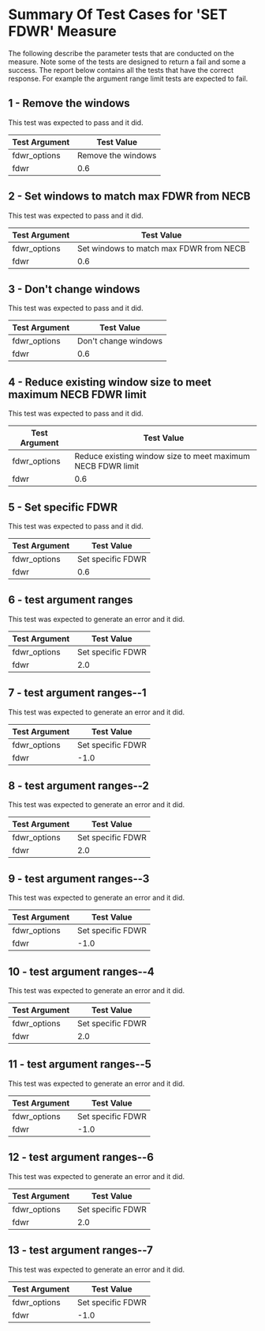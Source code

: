 # Summary Of Test Cases for 'SET FDWR' Measure
 
The following describe the parameter tests that are conducted on the measure. Note some of the 
tests are designed to return a fail and some a success. The report below contains all the tests that 
have the correct response. For example the argument range limit tests are expected to fail. 
 
## 1 - Remove the windows
 
This test was expected to pass and it did.
 
| Test Argument | Test Value |
| ------------- | ---------- |
| fdwr_options |Remove the windows |
| fdwr |0.6 |
 
## 2 - Set windows to match max FDWR from NECB
 
This test was expected to pass and it did.
 
| Test Argument | Test Value |
| ------------- | ---------- |
| fdwr_options |Set windows to match max FDWR from NECB |
| fdwr |0.6 |
 
## 3 - Don't change windows
 
This test was expected to pass and it did.
 
| Test Argument | Test Value |
| ------------- | ---------- |
| fdwr_options |Don't change windows |
| fdwr |0.6 |
 
## 4 - Reduce existing window size to meet maximum NECB FDWR limit
 
This test was expected to pass and it did.
 
| Test Argument | Test Value |
| ------------- | ---------- |
| fdwr_options |Reduce existing window size to meet maximum NECB FDWR limit |
| fdwr |0.6 |
 
## 5 - Set specific FDWR
 
This test was expected to pass and it did.
 
| Test Argument | Test Value |
| ------------- | ---------- |
| fdwr_options |Set specific FDWR |
| fdwr |0.6 |
 
## 6 - test argument ranges
 
This test was expected to generate an error and it did.
 
| Test Argument | Test Value |
| ------------- | ---------- |
| fdwr_options |Set specific FDWR |
| fdwr |2.0 |
 
## 7 - test argument ranges--1
 
This test was expected to generate an error and it did.
 
| Test Argument | Test Value |
| ------------- | ---------- |
| fdwr_options |Set specific FDWR |
| fdwr |-1.0 |
 
## 8 - test argument ranges--2
 
This test was expected to generate an error and it did.
 
| Test Argument | Test Value |
| ------------- | ---------- |
| fdwr_options |Set specific FDWR |
| fdwr |2.0 |
 
## 9 - test argument ranges--3
 
This test was expected to generate an error and it did.
 
| Test Argument | Test Value |
| ------------- | ---------- |
| fdwr_options |Set specific FDWR |
| fdwr |-1.0 |
 
## 10 - test argument ranges--4
 
This test was expected to generate an error and it did.
 
| Test Argument | Test Value |
| ------------- | ---------- |
| fdwr_options |Set specific FDWR |
| fdwr |2.0 |
 
## 11 - test argument ranges--5
 
This test was expected to generate an error and it did.
 
| Test Argument | Test Value |
| ------------- | ---------- |
| fdwr_options |Set specific FDWR |
| fdwr |-1.0 |
 
## 12 - test argument ranges--6
 
This test was expected to generate an error and it did.
 
| Test Argument | Test Value |
| ------------- | ---------- |
| fdwr_options |Set specific FDWR |
| fdwr |2.0 |
 
## 13 - test argument ranges--7
 
This test was expected to generate an error and it did.
 
| Test Argument | Test Value |
| ------------- | ---------- |
| fdwr_options |Set specific FDWR |
| fdwr |-1.0 |
 
